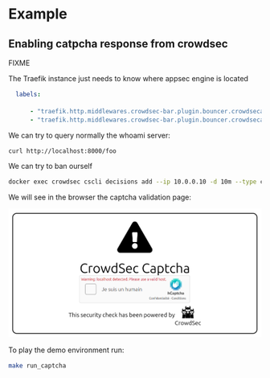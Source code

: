# Example
## Enabling catpcha response from crowdsec

FIXME

The Traefik instance just needs to know where appsec engine is located
```yaml
  labels:
      
      - "traefik.http.middlewares.crowdsec-bar.plugin.bouncer.crowdsecappsecenabled=true"
      - "traefik.http.middlewares.crowdsec-bar.plugin.bouncer.crowdsecappsechost=crowdsec:7422"
```
We can try to query normally the whoami server:
```bash
curl http://localhost:8000/foo
```

We can try to ban ourself

```bash
docker exec crowdsec cscli decisions add --ip 10.0.0.10 -d 10m --type captcha
```

We will see in the browser the captcha validation page:

![alt text](image_captcha_validation.png)

To play the demo environment run:
```bash
make run_captcha
```
